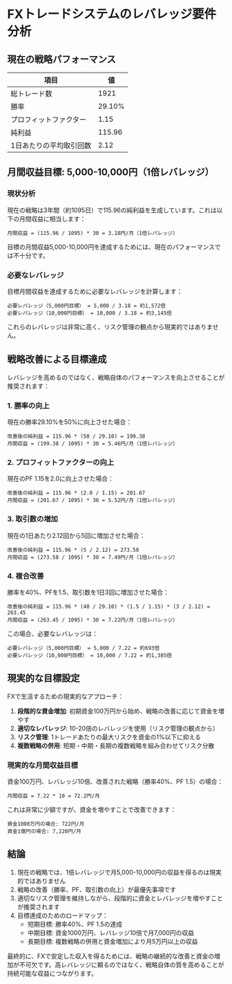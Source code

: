 # FXトレードシステムのレバレッジ要件分析

## 現在の戦略パフォーマンス

| 項目 | 値 |
| --- | --- |
| 総トレード数 | 1921 |
| 勝率 | 29.10% |
| プロフィットファクター | 1.15 |
| 純利益 | 115.96 |
| 1日あたりの平均取引回数 | 2.12 |

## 月間収益目標: 5,000-10,000円（1倍レバレッジ）

### 現状分析

現在の戦略は3年間（約1095日）で115.96の純利益を生成しています。これは以下の月間収益に相当します：

```
月間収益 = (115.96 / 1095) * 30 = 3.18円/月（1倍レバレッジ）
```

目標の月間収益5,000-10,000円を達成するためには、現在のパフォーマンスでは不十分です。

### 必要なレバレッジ

目標月間収益を達成するために必要なレバレッジを計算します：

```
必要レバレッジ（5,000円目標） = 5,000 / 3.18 = 約1,572倍
必要レバレッジ（10,000円目標） = 10,000 / 3.18 = 約3,145倍
```

これらのレバレッジは非常に高く、リスク管理の観点から現実的ではありません。

## 戦略改善による目標達成

レバレッジを高めるのではなく、戦略自体のパフォーマンスを向上させることが推奨されます：

### 1. 勝率の向上

現在の勝率29.10%を50%に向上させた場合：

```
改善後の純利益 = 115.96 * (50 / 29.10) = 199.38
月間収益 = (199.38 / 1095) * 30 = 5.46円/月（1倍レバレッジ）
```

### 2. プロフィットファクターの向上

現在のPF 1.15を2.0に向上させた場合：

```
改善後の純利益 = 115.96 * (2.0 / 1.15) = 201.67
月間収益 = (201.67 / 1095) * 30 = 5.52円/月（1倍レバレッジ）
```

### 3. 取引数の増加

現在の1日あたり2.12回から5回に増加させた場合：

```
改善後の純利益 = 115.96 * (5 / 2.12) = 273.58
月間収益 = (273.58 / 1095) * 30 = 7.49円/月（1倍レバレッジ）
```

### 4. 複合改善

勝率を40%、PFを1.5、取引数を1日3回に増加させた場合：

```
改善後の純利益 = 115.96 * (40 / 29.10) * (1.5 / 1.15) * (3 / 2.12) = 263.45
月間収益 = (263.45 / 1095) * 30 = 7.22円/月（1倍レバレッジ）
```

この場合、必要なレバレッジは：

```
必要レバレッジ（5,000円目標） = 5,000 / 7.22 = 約693倍
必要レバレッジ（10,000円目標） = 10,000 / 7.22 = 約1,385倍
```

## 現実的な目標設定

FXで生活するための現実的なアプローチ：

1. **段階的な資金増加**: 初期資金100万円から始め、戦略の改善に応じて資金を増やす
2. **適切なレバレッジ**: 10-20倍のレバレッジを使用（リスク管理の観点から）
3. **リスク管理**: 1トレードあたりの最大リスクを資金の1%以下に抑える
4. **複数戦略の併用**: 短期・中期・長期の複数戦略を組み合わせてリスク分散

### 現実的な月間収益目標

資金100万円、レバレッジ10倍、改善された戦略（勝率40%、PF 1.5）の場合：

```
月間収益 = 7.22 * 10 = 72.2円/月
```

これは非常に少額ですが、資金を増やすことで改善できます：

```
資金1000万円の場合: 722円/月
資金1億円の場合: 7,220円/月
```

## 結論

1. 現在の戦略では、1倍レバレッジで月5,000-10,000円の収益を得るのは現実的ではありません
2. 戦略の改善（勝率、PF、取引数の向上）が最優先事項です
3. 適切なリスク管理を維持しながら、段階的に資金とレバレッジを増やすことが推奨されます
4. 目標達成のためのロードマップ：
   - 短期目標: 勝率40%、PF 1.5の達成
   - 中期目標: 資金1000万円、レバレッジ10倍で月7,000円の収益
   - 長期目標: 複数戦略の併用と資金増加により月5万円以上の収益

最終的に、FXで安定した収入を得るためには、戦略の継続的な改善と資金の増加が不可欠です。高レバレッジに頼るのではなく、戦略自体の質を高めることが持続可能な収益につながります。
